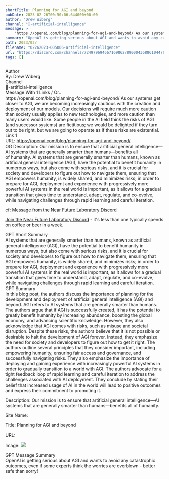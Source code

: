 ```yaml
---
shortTitle: Planning for AGI and beyond
pubDate: 2023-02-26T00:50:06.644000+00:00
author: "Drew Wiberg"
channel: "🧰-artificial-intelligence"
message: >
    "https //openai.com/blog/planning-for-agi-and-beyond/ As our systems get closer to AGI, we are becoming increasingly cautious with the creation and deployment of our models. Our decisions will require much more caution than society usually applies to new technologies, and more caution than many users would like. Some people in the AI field think the risks of AGI (and successor systems) are fictitious; we would be delighted if they turn out to be right, but we are going to operate as if these risks are existential."
summary: "OpenAI is getting serious about AGI and wants to avoid any catastrophic outcomes, even if some experts think the worries are overblown - better safe than sorry!"
path: 2023/02/
filename: "02262023-005006-artificial-intelligence"
url: "https://discord.com/channels/724979694667169862/890004368861044766/1079203674536026252"
tags: []
---
```

<div class="metadata-title-header pt-3 pb-3 pl-2">Author</div>    
<div class="bg-gray-200 p-4 rounded-md mb-4">   
By: Drew Wiberg
</div>

<div class="metadata-title-header pt-3 pb-3 pl-2">Channel</div>    
<div class="bg-gray-200 p-4 rounded-md mb-4">   
🧰-artificial-intelligence</span>
</div>

<div class="metadata-title-header pt-3 pb-3 pl-2">Message  With 1 Links / Or..</div>    
<div class="human-content-container">  



<div class="mb-4" style="font-family: var(--font-family-peak);">https //openai.com/blog/planning-for-agi-and-beyond/ As our systems get closer to AGI, we are becoming increasingly cautious with the creation and deployment of our models. Our decisions will require much more caution than society usually applies to new technologies, and more caution than many users would like. Some people in the AI field think the risks of AGI (and successor systems) are fictitious; we would be delighted if they turn out to be right, but we are going to operate as if these risks are existential.</div>

<div class="">Link 1</div> 
<div class="">URL: <a href="https://openai.com/blog/planning-for-agi-and-beyond/">https://openai.com/blog/planning-for-agi-and-beyond/</a></div>
OG Description: Our mission is to ensure that artificial general intelligence—AI systems that are generally smarter than humans—benefits all of humanity.  <!-- Example: Display each item in a paragraph -->
AI systems that are generally smarter than humans, known as artificial general intelligence (AGI), have the potential to benefit humanity in numerous ways, but also come with serious risks, and it is crucial for society and developers to figure out how to navigate them, ensuring that AGI empowers humanity, is widely shared, and minimizes risks; in order to prepare for AGI, deployment and experience with progressively more powerful AI systems in the real world is important, as it allows for a gradual transition that gives time to understand, adapt, regulate, and co-evolve, while navigating challenges through rapid learning and careful iteration.



<!-- 
URL: https://openai.com/blog/planning-for-agi-and-beyond/
Description Our mission is to ensure that artificial general intelligence—AI systems that are generally smarter than humans—benefits all of humanity.
 -->
</div>



cf: <a href="">Message from the Near Future Laboratory Discord</a>

<a href="">Join the Near Future Laboratory Discord</a> - it's less than one typically spends on coffee or beer in a week. 



<div class="metadata-title-header pt-3 pb-3 pl-2">GPT Short Summary</div>
<div class="robot-content-container">
AI systems that are generally smarter than humans, known as artificial general intelligence (AGI), have the potential to benefit humanity in numerous ways, but also come with serious risks, and it is crucial for society and developers to figure out how to navigate them, ensuring that AGI empowers humanity, is widely shared, and minimizes risks; in order to prepare for AGI, deployment and experience with progressively more powerful AI systems in the real world is important, as it allows for a gradual transition that gives time to understand, adapt, regulate, and co-evolve, while navigating challenges through rapid learning and careful iteration.
</div>

<div class="metadata-title-header pt-3 pb-3 pl-2">GPT Summary</div>
<div class="robot-content-container">
In this blog post, the authors discuss the importance of planning for the development and deployment of artificial general intelligence (AGI) and beyond. AGI refers to AI systems that are generally smarter than humans. The authors argue that if AGI is successfully created, it has the potential to greatly benefit humanity by increasing abundance, boosting the global economy, and advancing scientific knowledge. However, they also acknowledge that AGI comes with risks, such as misuse and societal disruption. Despite these risks, the authors believe that it is not possible or desirable to halt the development of AGI forever. Instead, they emphasize the need for society and developers to figure out how to get it right. The authors outline several principles that they consider important, including empowering humanity, ensuring fair access and governance, and successfully navigating risks. They also emphasize the importance of deploying and gaining experience with increasingly powerful AI systems in order to gradually transition to a world with AGI. The authors advocate for a tight feedback loop of rapid learning and careful iteration to address the challenges associated with AI deployment. They conclude by stating their belief that increased usage of AI in the world will lead to positive outcomes and express their commitment to promoting it.
</div>

<!-- Summary:  Planning for AGI and beyond: Planning for AI systems that are generally smarter than humans . If AGI is successfully created, this technology could benefit all of humanity . -->

<!-- [] -->

<!-- <div class="bg-gray-400"> {'og:title': 'Planning for AGI and beyond', 'og:description': 'Our mission is to ensure that artificial general intelligence—AI systems that are generally smarter than humans—benefits all of\xa0humanity.', 'og:image': 'https://images.openai.com/blob/e632747f-9587-47a4-a591-ad9317aaf066/planning-for-agi-and-beyond.jpg?trim=0%2C4%2C0%2C32&width=1000&quality=80', 'og:image:alt': 'Planning For AGI And Beyond'} </div> -->

Description: Our mission is to ensure that artificial general intelligence—AI systems that are generally smarter than humans—benefits all of humanity.

Site Name: 

Title: Planning for AGI and beyond

URL: 

Image: <img src="https://images.openai.com/blob/e632747f-9587-47a4-a591-ad9317aaf066/planning-for-agi-and-beyond.jpg?trim=0%2C4%2C0%2C32&width=1000&quality=80" width="" height=""/>




<div class="metadata-title-header pt-3 pb-3 pl-2">GPT Message Summary</div>    
<div class="robot-content-container">
OpenAI is getting serious about AGI and wants to avoid any catastrophic outcomes, even if some experts think the worries are overblown - better safe than sorry!
</div>
</div>
